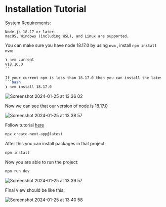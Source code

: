 # Installation Tutorial

System Requirements:

```
Node.js 18.17 or later.
macOS, Windows (including WSL), and Linux are supported.
```

You can make sure you have node 18.17.0 by using `nvm` , install `npm install nvm`:
```bash
❯ nvm current
v18.16.0
``

If your current npm is less than 18.17.0 then you can install the latest with 
```bash
❯ nvm install 18.17.0
```

![Screenshot 2024-01-25 at 13 36 02](https://github.com/aice-africa/tutorials/assets/25654848/91610328-d878-4bbb-9b15-934b27d8ff4a)

Now we can see that our version of node is 18.17.0

![Screenshot 2024-01-25 at 13 38 57](https://github.com/aice-africa/tutorials/assets/25654848/417b2f6e-ce13-432e-8195-6c696efc0aac)

Follow tutorial [here](https://nextjs.org/docs/getting-started/installation) 


```bash
npx create-next-app@latest
```

After this you can install packages in that project: 

```bash
npm install
```

Now you are able to run the project: 
```bash
npm run dev
```
![Screenshot 2024-01-25 at 13 39 57](https://github.com/aice-africa/tutorials/assets/25654848/da9662ce-4763-4431-8d1d-98580fe22fad)


Final view  should be like this: 

![Screenshot 2024-01-25 at 13 40 58](https://github.com/aice-africa/tutorials/assets/25654848/4b0b84d6-c19f-4365-a21f-488ee9597381)

